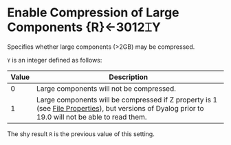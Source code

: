 
<!-- Hidden search keywords -->
<div style="display: none;">
  3012⌶
</div>

<h1 class="heading"><span class="name">Enable Compression of Large Components</span> <span class="command">{R}←3012⌶Y</span></h1>

Specifies whether large components (>2GB) may be compressed.

`Y` is an integer defined as follows:

| Value | Description |
|-------|---------------|
| 0     | Large components will not be compressed. |
| 1     | Large components will be compressed if Z property is 1 (see [File Properties](../system-functions/fprops.md)), but versions of Dyalog prior to 19.0 will not be able to read them.|

The shy result `R` is the previous value of this setting.
